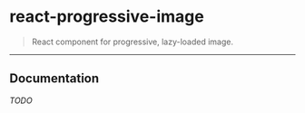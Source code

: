 # react-progressive-image

> React component for progressive, lazy-loaded image.

* * *

## Documentation

_TODO_
